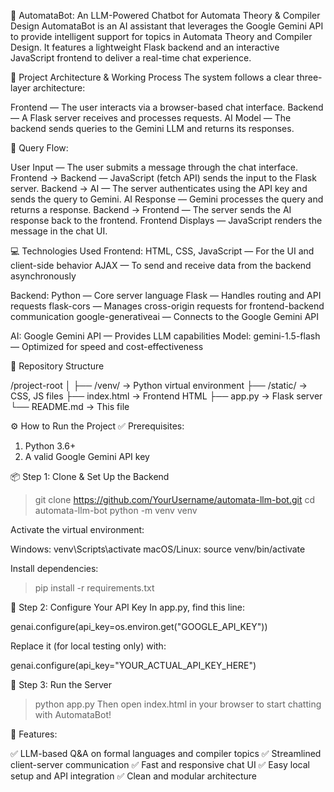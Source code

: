 🤖 AutomataBot: An LLM-Powered Chatbot for Automata Theory & Compiler Design
AutomataBot is an AI assistant that leverages the Google Gemini API to provide intelligent support for topics in Automata Theory and Compiler Design. It features a lightweight Flask backend and an interactive JavaScript frontend to deliver a real-time chat experience.

🧠 Project Architecture & Working Process
The system follows a clear three-layer architecture:

Frontend — The user interacts via a browser-based chat interface.
Backend — A Flask server receives and processes requests.
AI Model — The backend sends queries to the Gemini LLM and returns its responses.

🔄 Query Flow:

User Input — The user submits a message through the chat interface.
Frontend → Backend — JavaScript (fetch API) sends the input to the Flask server.
Backend → AI — The server authenticates using the API key and sends the query to Gemini.
AI Response — Gemini processes the query and returns a response.
Backend → Frontend — The server sends the AI response back to the frontend.
Frontend Displays — JavaScript renders the message in the chat UI.

💻 Technologies Used
Frontend:
HTML, CSS, JavaScript — For the UI and client-side behavior
AJAX — To send and receive data from the backend asynchronously

Backend:
Python — Core server language
Flask — Handles routing and API requests
flask-cors — Manages cross-origin requests for frontend-backend communication
google-generativeai — Connects to the Google Gemini API

AI:
Google Gemini API — Provides LLM capabilities
Model: gemini-1.5-flash — Optimized for speed and cost-effectiveness

📁 Repository Structure

/project-root
│
├── /venv/               → Python virtual environment
├── /static/             → CSS, JS files
├── index.html           → Frontend HTML
├── app.py               → Flask server
└── README.md            → This file


⚙️ How to Run the Project
✅ Prerequisites:
1. Python 3.6+
2. A valid Google Gemini API key

📦 Step 1: Clone & Set Up the Backend

> git clone https://github.com/YourUsername/automata-llm-bot.git
> cd automata-llm-bot
> python -m venv venv

Activate the virtual environment:

Windows: venv\Scripts\activate
macOS/Linux: source venv/bin/activate

Install dependencies:

> pip install -r requirements.txt

🔐 Step 2: Configure Your API Key
In app.py, find this line:

genai.configure(api_key=os.environ.get("GOOGLE_API_KEY"))

Replace it (for local testing only) with:

genai.configure(api_key="YOUR_ACTUAL_API_KEY_HERE")

🚀 Step 3: Run the Server

> python app.py
Then open index.html in your browser to start chatting with AutomataBot!

🧪 Features:

✅ LLM-based Q&A on formal languages and compiler topics
✅ Streamlined client-server communication
✅ Fast and responsive chat UI
✅ Easy local setup and API integration
✅ Clean and modular architecture
